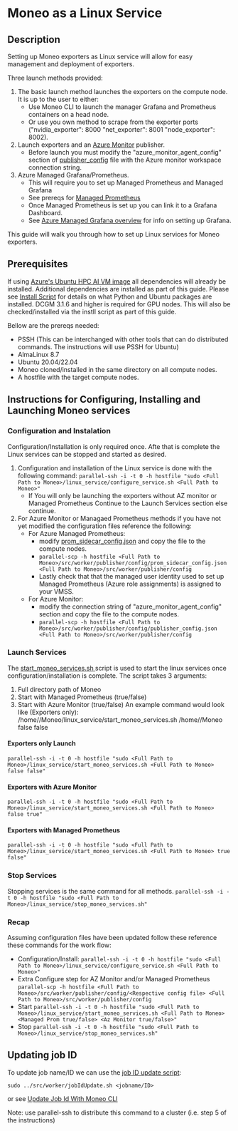 Moneo as a Linux Service
=====
Description
-----
Setting up Moneo exporters as Linux service will allow for easy management and deployment of exporters.


Three launch methods provided:
1. The basic launch method launches the exporters on the compute node. It is up to the user to either:
   - Use Moneo CLI to launch the manager Grafana and Prometheus containers on a head node.
   - Or use you own method to scrape from the exporter ports ("nvidia_exporter": 8000 "net_exporter": 8001 "node_exporter": 8002).
2. Launch exporters and an [Azure Monitor](../docs/AzureMonitorAgent.md) publisher.
   - Before launch you must modify the "azure_monitor_agent_config" section of [publisher_config](../src/worker/publisher/config/publisher_config.json) file with the Azure monitor workspace connection string.
3. Azure Managed Grafana/Prometheus.
   - This will require you to set up Managed Prometheus and Managed Grafana
   - See prereqs for [Managed Prometheus](../docs/ManagedPrometheusAgent.md)
   - Once Managed Prometheus is set up you can link it to a Grafana Dashboard.
   - See [Azure Managed Grafana overview](https://learn.microsoft.com/en-us/azure/managed-grafana/overview) for info on setting up Grafana.

This guide will walk you through how to set up Linux services for Moneo exporters.

Prerequisites
-----
If using [Azure's Ubuntu HPC AI VM image](https://azuremarketplace.microsoft.com/en-us/marketplace/apps/microsoft-dsvm.ubuntu-hpc?tab=overview) all dependencies will already be installed. Additional dependencies are installed as part of this guide. Please see [Install Script](../src/worker/install/install.sh) for details on what Python and Ubuntu packages are installed. DCGM 3.1.6 and higher is required for GPU nodes. This will also be checked/installed via the instll script as part of this guide.

Bellow are the prereqs needed:
- PSSH (This can be interchanged with other tools that can do distributed commands. The instructions will use PSSH for Ubuntu)
- AlmaLinux 8.7
- Ubuntu 20.04/22.04
- Moneo cloned/installed in the same directory on all compute nodes.
- A hostfile with the target compute nodes.
 

Instructions for Configuring, Installing and Launching Moneo services
-----
### Configuration and Instalation ###
Configuration/Installation is only required once. Afte that is complete the Linux services can be stopped and started as desired.
1. Configuration and installation of the Linux service is done with the following command:
   ```parallel-ssh -i -t 0 -h hostfile "sudo <Full Path to Moneo>/linux_service/configure_service.sh <Full Path to Moneo>"```
   - If You will only be launching the exporters without AZ monitor or Managed Prometheus Continue to the Launch Services section else continue.
2. For Azure Monitor or Managaed Prometheus methods if you have not yet modified the configuration files reference the following:
   - For Azure Managed Prometheus:
     - modify [prom_sidecar_config.json](../src/worker/publisher/config) and copy the file to the compute nodes.
     - ```parallel-scp -h hostfile <Full Path to Moneo>/src/worker/publisher/config/prom_sidecar_config.json  <Full Path to Moneo>/src/worker/publisher/config```
     - Lastly check that that the managed user identity used to set up Managed Prometheus (Azure role assignments) is assigned to your VMSS.
   - For Azure Monitor:
      -  modify the connection string of "azure_monitor_agent_config" section and copy the file to the compute nodes.
      -  ```parallel-scp -h hostfile <Full Path to Moneo>/src/worker/publisher/config/publisher_config.json <Full Path to Moneo>/src/worker/publisher/config```
### Launch Services ###
The [start_moneo_services.sh ](./start_moneo_services.sh) script is used to start the linux services once configuration/installation is complete.
The script takes 3 arguments:
 1. Full directory path of Moneo
 2. Start with Managed Prometheus (true/false)
 3. Start with Azure Monitor (true/false)
 An example command would look like (Exporters only): /home/<user>/Moneo/linux_service/start_moneo_services.sh /home/<user>/Moneo false false
   
#### Exporters only Launch ####
```parallel-ssh -i -t 0 -h hostfile "sudo <Full Path to Moneo>/linux_service/start_moneo_services.sh <Full Path to Moneo> false false"```
#### Exporters with Azure Monitor ####
```parallel-ssh -i -t 0 -h hostfile "sudo <Full Path to Moneo>/linux_service/start_moneo_services.sh <Full Path to Moneo> false true"```
#### Exporters with Managed Prometheus ####
```parallel-ssh -i -t 0 -h hostfile "sudo <Full Path to Moneo>/linux_service/start_moneo_services.sh <Full Path to Moneo> true false"```
   
### Stop Services ###
Stopping services is the same command for all methods.
```parallel-ssh -i -t 0 -h hostfile "sudo <Full Path to Moneo>/linux_service/stop_moneo_services.sh"```
   
### Recap ###
Assuming configuration files have been updated follow these reference these commands for the work flow:
- Configuration/Install: 
   ```parallel-ssh -i -t 0 -h hostfile "sudo <Full Path to Moneo>/linux_service/configure_service.sh <Full Path to Moneo>"```
- Extra Configure step for AZ Monitor and/or Managed Prometheus
   ```parallel-scp -h hostfile <Full Path to Moneo>/src/worker/publisher/config/<Respective config file> <Full Path to Moneo>/src/worker/publisher/config```
- Start
   ```parallel-ssh -i -t 0 -h hostfile "sudo <Full Path to Moneo>/linux_service/start_moneo_services.sh <Full Path to Moneo> <Managed Prom true/false> <Az Monitor true/false>"```
 - Stop
   ```parallel-ssh -i -t 0 -h hostfile "sudo <Full Path to Moneo>/linux_service/stop_moneo_services.sh"```
   
 

Updating job ID
-----
To update job name/ID we can use the [job ID update script](../src/worker/jobIdUpdate.sh):

```sudo ../src/worker/jobIdUpdate.sh <jobname/ID>```

or see [Update Job Id With Moneo CLI](../docs/JobFiltering.md)

Note: use parallel-ssh to distribute this command to a cluster (i.e. step 5 of the instructions)

